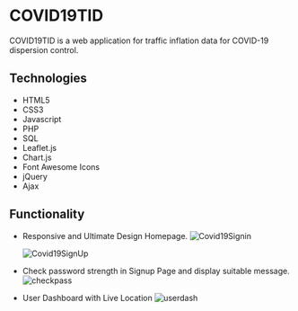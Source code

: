 # COVID19TID
COVID19TID is a web application for traffic inflation data for COVID-19 dispersion control.

## Technologies
  * HTML5
  * CSS3
  * Javascript
  * PHP
  * SQL
  * Leaflet.js
  * Chart.js
  * Font Awesome Icons
  * jQuery
  * Ajax
 
 ## Functionality

 * Responsive and Ultimate Design Homepage.
   ![Covid19Signin](https://user-images.githubusercontent.com/51766689/152643723-e19f00a7-f889-4538-b09f-b5aa7e4be511.PNG)
   
   ![Covid19SignUp](https://user-images.githubusercontent.com/51766689/152643721-87e6c470-4085-4d2d-ab6a-4ba18c62cd52.PNG)

 * Check password strength in Signup Page and display suitable message.
   ![checkpass](https://user-images.githubusercontent.com/51766689/152643724-a68b033a-558e-4cff-9c4c-93ca90b91e20.PNG)

 * User Dashboard with Live Location
   ![userdash](https://user-images.githubusercontent.com/51766689/152643643-f64918f5-6ef4-43d0-b317-4a5d711383ca.PNG)


